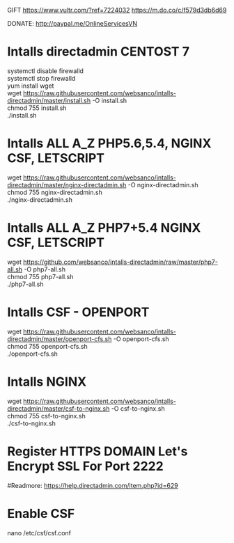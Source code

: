 
GIFT
https://www.vultr.com/?ref=7224032
https://m.do.co/c/f579d3db6d69

DONATE: http://paypal.me/OnlineServicesVN


# Intalls directadmin CENTOST 7

 
systemctl disable firewalld  
systemctl stop firewalld  
yum install wget  
wget https://raw.githubusercontent.com/websanco/intalls-directadmin/master/install.sh -O install.sh  
chmod 755 install.sh  
./install.sh  

# Intalls  ALL A_Z  PHP5.6,5.4, NGINX CSF, LETSCRIPT
wget https://raw.githubusercontent.com/websanco/intalls-directadmin/master/nginx-directadmin.sh -O nginx-directadmin.sh    
chmod 755 nginx-directadmin.sh   
./nginx-directadmin.sh    



# Intalls  ALL A_Z  PHP7+5.4 NGINX CSF, LETSCRIPT
wget https://github.com/websanco/intalls-directadmin/raw/master/php7-all.sh -O php7-all.sh   
chmod 755 php7-all.sh  
./php7-all.sh  


# Intalls CSF - OPENPORT  
wget https://raw.githubusercontent.com/websanco/intalls-directadmin/master/openport-cfs.sh -O openport-cfs.sh  
chmod 755 openport-cfs.sh  
./openport-cfs.sh  

# Intalls NGINX
wget https://raw.githubusercontent.com/websanco/intalls-directadmin/master/csf-to-nginx.sh -O csf-to-nginx.sh  
chmod 755 csf-to-nginx.sh  
./csf-to-nginx.sh

# Register HTTPS DOMAIN Let's Encrypt SSL For Port 2222
#Readmore: https://help.directadmin.com/item.php?id=629

# Enable CSF
nano /etc/csf/csf.conf



